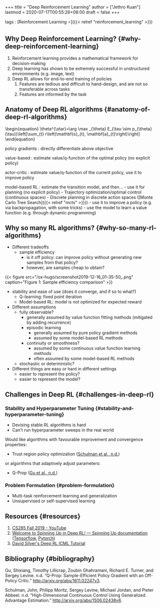 +++
title = "Deep Reinforcement Learning"
author = ["Jethro Kuan"]
lastmod = 2020-07-17T00:55:26+08:00
draft = false
+++

tags
: [Reinforcement Learning ⭐]({{< relref "reinforcement_learning" >}})

## Why Deep Reinforcement Learning? {#why-deep-reinforcement-learning}

1.  Reinforcement learning provides a mathematical framework for decision-making
2.  Deep learning has shown to be extremely successful in unstructured
    environments (e.g. image, text)
3.  Deep RL allows for end-to-end training of policies
    1.  Features are tedious and difficult to hand-design, and are not
        so transferable across tasks
    2.  Features are informed by the task

## Anatomy of Deep RL algorithms {#anatomy-of-deep-rl-algorithms}

\begin{equation}
\theta^{\star}=\arg \max \_{\theta} E\_{\tau \sim p\_{\theta}(\tau)}\left[\sum\_{t} r\left(\mathbf{s}\_{t}, \mathbf{a}\_{t}\right)\right]
\end{equation}

policy gradients
: directly differentiate above objective

value-based
: estimate value/q-function of the optimal policy (no
explicit policy)

actor-critic
: estimate value/q-function of the current policy, use
it to improve policy

model-based RL
: estimate the transition model, and then... - use it for planning (no explicit policy) - Trajectory optimization/optimal control (continuous spaces) - Discrete planning in discrete action spaces ([Monte Carlo Tree Search]({{< relref "mcts" >}})) - use it to improve a policy (e.g. via backpropagation, with some tricks) - use the model to learn a value function (e.g. through dynamic programming)

## Why so many RL algorithms? {#why-so-many-rl-algorithms}

- Different tradeoffs
  - sample efficiency
    - is it off policy: can improve policy without generating new
      samples from that policy?
    - however, are samples cheap to obtain?

{{< figure src="/ox-hugo/screenshot2019-12-16_01-35-50_.png" caption="Figure 1: Sample efficiency comparison" >}}

- stability and ease of use (does it converge, and if so to what?)
  - Q-learning: fixed point iteration
  - Model-based RL: model is not optimized for expected reward
- Different assumptions
  - fully observable?
    - generally assumed by value function fitting methods (mitigated
      by adding recurrence)
    - episodic learning
      - generally assumed by pure policy gradient methods
      - assumed by some model-based RL methods
    - continuity or smoothness?
      - assumed by some continuous value function learning methods
      - often assumed by some model-based RL methods
  - stochastic or deterministic?
- Different things are easy or hard in different settings
  - easier to represent the policy?
  - easier to represent the model?

## Challenges in Deep RL {#challenges-in-deep-rl}

### Stability and Hyperparameter Tuning {#stability-and-hyperparameter-tuning}

- Devising stable RL algorithms is hard
- Can't run hyperparameter sweeps in the real world

Would like algorithms with favourable improvement and convergence
properties:

- Trust region policy optimization
  ([Schulman et al., n.d.](#org9d9d010))

or algorithms that adaptively adjust parameters:

- Q-Prop ([Gu et al., n.d.](#org46bc8cd))

### Problem Formulation {#problem-formulation}

- Multi-task reinforcement learning and generalization
- Unsupervised or self-supervised learning

## Resources {#resources}

1.  [CS285 Fall 2019 - YouTube](https://www.youtube.com/playlist?list=PLkFD6%5F40KJIwhWJpGazJ9VSj9CFMkb79A)
2.  [Welcome to Spinning Up in Deep RL! — Spinning Up documentation](https://spinningup.openai.com/en/latest/)
    ([Tensorflow](https://github.com/openai/spinningup), [Pytorch](https://github.com/kashif/firedup/))
3.  [David Silver's Deep RL ICML Tutorial](https://www.icml.cc/2016/tutorials/deep%5Frl%5Ftutorial.pdf)

## Bibliography {#bibliography}

<a id="org46bc8cd"></a>Gu, Shixiang, Timothy Lillicrap, Zoubin Ghahramani, Richard E. Turner, and Sergey Levine. n.d. “Q-Prop: Sample-Efficient Policy Gradient with an Off-Policy Critic.” <http://arxiv.org/abs/1611.02247v3>.

<a id="org9d9d010"></a>Schulman, John, Philipp Moritz, Sergey Levine, Michael Jordan, and Pieter Abbeel. n.d. “High-Dimensional Continuous Control Using Generalized Advantage Estimation.” <http://arxiv.org/abs/1506.02438v6>.
